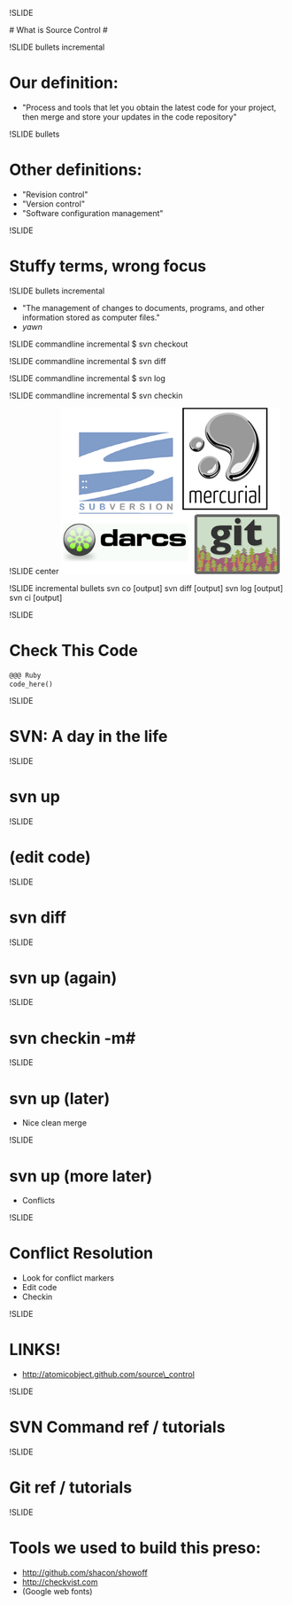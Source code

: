 !SLIDE
<link href='http://fonts.googleapis.com/css?family=Comfortaa:400,700' rel='stylesheet' type='text/css'>
# What is Source Control #

!SLIDE bullets incremental
# Our definition: #

* "Process and tools that let you obtain the latest code for your project, then 
merge and store your updates in the code repository"

!SLIDE bullets
# Other definitions: #

* "Revision control"
* "Version control"
* "Software configuration management"

!SLIDE
# Stuffy terms, wrong focus #

!SLIDE bullets incremental
* "The management of changes to documents, programs, and other information stored as computer files."
* *yawn*


!SLIDE commandline incremental
$ svn checkout

!SLIDE commandline incremental
$ svn diff

!SLIDE commandline incremental
$ svn log

!SLIDE commandline incremental
$ svn checkin


!SLIDE center
![Subversion, Git, Mercurial, Darcs, CVS](sc_logos.png)

!SLIDE incremental bullets
    svn co [output]
    svn diff [output]
    svn log [output]
    svn ci [output]

!SLIDE
# Check This Code #
    @@@ Ruby
    code_here()

!SLIDE 
# SVN: A day in the life #

!SLIDE 
# svn up #

!SLIDE 
# (edit code) #

!SLIDE 
# svn diff #

!SLIDE 
# svn up (again) #

!SLIDE 
# svn checkin -m#

!SLIDE 
# svn up (later) #
* Nice clean merge

!SLIDE 
# svn up (more later) #
* Conflicts

!SLIDE 
# Conflict Resolution #
* Look for conflict markers
* Edit code
* Checkin

!SLIDE
# LINKS! #
* http://atomicobject.github.com/source\_control

!SLIDE
# SVN Command ref / tutorials #

!SLIDE
# Git ref / tutorials #

!SLIDE
# Tools we used to build this preso: #
* http://github.com/shacon/showoff
* http://checkvist.com
* (Google web fonts)



